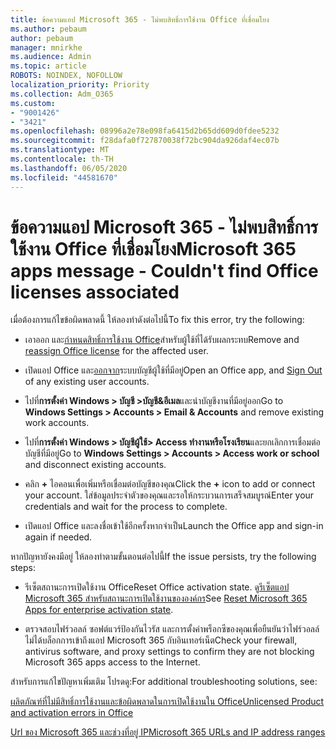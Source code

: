 ```yaml
---
title: ข้อความแอป Microsoft 365 - ไม่พบสิทธิ์การใช้งาน Office ที่เชื่อมโยง
ms.author: pebaum
author: pebaum
manager: mnirkhe
ms.audience: Admin
ms.topic: article
ROBOTS: NOINDEX, NOFOLLOW
localization_priority: Priority
ms.collection: Adm_O365
ms.custom:
- "9001426"
- "3421"
ms.openlocfilehash: 08996a2e78e098fa6415d2b65dd609d0fdee5232
ms.sourcegitcommit: f28dafa0f727870038f72bc904da926daf4ec07b
ms.translationtype: MT
ms.contentlocale: th-TH
ms.lasthandoff: 06/05/2020
ms.locfileid: "44581670"
---
```

# <a name="microsoft-365-apps-message---couldnt-find-office-licenses-associated"></a><span data-ttu-id="4ca93-102">ข้อความแอป Microsoft 365 - ไม่พบสิทธิ์การใช้งาน Office ที่เชื่อมโยง</span><span class="sxs-lookup"><span data-stu-id="4ca93-102">Microsoft 365 apps message - Couldn't find Office licenses associated</span></span>

<span data-ttu-id="4ca93-103">เมื่อต้องการแก้ไขข้อผิดพลาดนี้ ให้ลองทําดังต่อไปนี้</span><span class="sxs-lookup"><span data-stu-id="4ca93-103">To fix this error, try the following:</span></span>

- <span data-ttu-id="4ca93-104">เอาออก และ[กําหนดสิทธิ์การใช้งาน Office](https://docs.microsoft.com/microsoft-365/admin/manage/assign-licenses-to-users)สําหรับผู้ใช้ที่ได้รับผลกระทบ</span><span class="sxs-lookup"><span data-stu-id="4ca93-104">Remove and [reassign Office license](https://docs.microsoft.com/microsoft-365/admin/manage/assign-licenses-to-users) for the affected user.</span></span>

- <span data-ttu-id="4ca93-105">เปิดแอป Office และ[ออกจาก](https://support.office.com/article/sign-out-of-office-5a20dc11-47e9-4b6f-945d-478cb6d92071)ระบบบัญชีผู้ใช้ที่มีอยู่</span><span class="sxs-lookup"><span data-stu-id="4ca93-105">Open an Office app, and [Sign Out](https://support.office.com/article/sign-out-of-office-5a20dc11-47e9-4b6f-945d-478cb6d92071) of any existing user accounts.</span></span>

- <span data-ttu-id="4ca93-106">ไปที่**การตั้งค่า Windows > บัญชี >บัญชี&อีเมล**และนําบัญชีงานที่มีอยู่ออก</span><span class="sxs-lookup"><span data-stu-id="4ca93-106">Go to **Windows Settings > Accounts > Email & Accounts** and remove existing work accounts.</span></span>

- <span data-ttu-id="4ca93-107">ไปที่**การตั้งค่า Windows > บัญชีผู้ใช้> Access ทํางานหรือโรงเรียน**และยกเลิกการเชื่อมต่อบัญชีที่มีอยู่</span><span class="sxs-lookup"><span data-stu-id="4ca93-107">Go to **Windows Settings > Accounts > Access work or school** and disconnect existing accounts.</span></span>

- <span data-ttu-id="4ca93-108">คลิก **+** ไอคอนเพื่อเพิ่มหรือเชื่อมต่อบัญชีของคุณ</span><span class="sxs-lookup"><span data-stu-id="4ca93-108">Click the **+** icon to add or connect your account.</span></span> <span data-ttu-id="4ca93-109">ใส่ข้อมูลประจําตัวของคุณและรอให้กระบวนการเสร็จสมบูรณ์</span><span class="sxs-lookup"><span data-stu-id="4ca93-109">Enter your credentials and wait for the process to complete.</span></span>

- <span data-ttu-id="4ca93-110">เปิดแอป Office และลงชื่อเข้าใช้อีกครั้งหากจําเป็น</span><span class="sxs-lookup"><span data-stu-id="4ca93-110">Launch the Office app and sign-in again if needed.</span></span>

<span data-ttu-id="4ca93-111">หากปัญหายังคงมีอยู่ ให้ลองทําตามขั้นตอนต่อไปนี้</span><span class="sxs-lookup"><span data-stu-id="4ca93-111">If the issue persists, try the following steps:</span></span>

- <span data-ttu-id="4ca93-112">รีเซ็ตสถานะการเปิดใช้งาน Office</span><span class="sxs-lookup"><span data-stu-id="4ca93-112">Reset Office activation state.</span></span> <span data-ttu-id="4ca93-113">ดู[รีเซ็ตแอป Microsoft 365 สําหรับสถานะการเปิดใช้งานขององค์กร](https://docs.microsoft.com/office365/troubleshoot/activation/reset-office-365-proplus-activation-state)</span><span class="sxs-lookup"><span data-stu-id="4ca93-113">See [Reset Microsoft 365 Apps for enterprise activation state](https://docs.microsoft.com/office365/troubleshoot/activation/reset-office-365-proplus-activation-state).</span></span>

- <span data-ttu-id="4ca93-114">ตรวจสอบไฟร์วอลล์ ซอฟต์แวร์ป้องกันไวรัส และการตั้งค่าพร็อกซีของคุณเพื่อยืนยันว่าไฟร์วอลล์ไม่ได้บล็อกการเข้าถึงแอป Microsoft 365 กับอินเทอร์เน็ต</span><span class="sxs-lookup"><span data-stu-id="4ca93-114">Check your firewall, antivirus software, and proxy settings to confirm they are not blocking Microsoft 365 apps access to the Internet.</span></span> 

<span data-ttu-id="4ca93-115">สําหรับการแก้ไขปัญหาเพิ่มเติม โปรดดู:</span><span class="sxs-lookup"><span data-stu-id="4ca93-115">For additional troubleshooting solutions, see:</span></span>

[<span data-ttu-id="4ca93-116">ผลิตภัณฑ์ที่ไม่มีสิทธิ์การใช้งานและข้อผิดพลาดในการเปิดใช้งานใน Office</span><span class="sxs-lookup"><span data-stu-id="4ca93-116">Unlicensed Product and activation errors in Office</span></span>](https://support.office.com/Article/0d23d3c0-c19c-4b2f-9845-5344fedc4380?wt.mc_id=Alchemy_ClientDIA)

[<span data-ttu-id="4ca93-117">Url ของ Microsoft 365 และช่วงที่อยู่ IP</span><span class="sxs-lookup"><span data-stu-id="4ca93-117">Microsoft 365 URLs and IP address ranges</span></span>](https://docs.microsoft.com/office365/enterprise/urls-and-ip-address-ranges)
